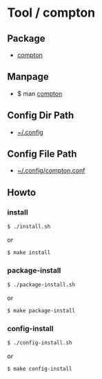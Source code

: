 
# Tool / compton


## Package

* [compton](https://packages.ubuntu.com/focal/compton)


## Manpage

* $ man [compton](http://manpages.ubuntu.com/manpages/focal/man1/compton.1.html)


## Config Dir Path

* [~/.config](config/compton)


## Config File Path

* [~/.config/compton.conf](config/compton/compton.conf)


## Howto

### install

``` sh
$ ./install.sh
```

or

``` sh
$ make install
```


### package-install

``` sh
$ ./package-install.sh
```

or

``` sh
$ make package-install
```


### config-install

``` sh
$ ./config-install.sh
```

or

``` sh
$ make config-install
```
